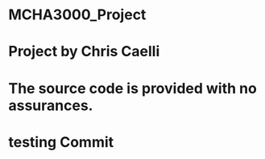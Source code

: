 # MCHA3000_Project
# Project by Chris Caelli
# The source code is provided with no assurances.
# testing Commit